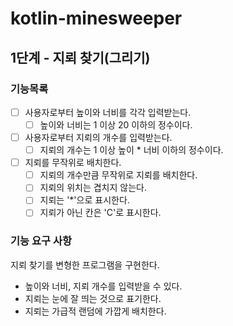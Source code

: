# kotlin-minesweeper

## 1단계 - 지뢰 찾기(그리기)

### 기능목록

- [ ] 사용자로부터 높이와 너비를 각각 입력받는다.
  - [ ] 높이와 너비는 1 이상 20 이하의 정수이다.
- [ ] 사용자로부터 지뢰의 개수를 입력받는다.
  - [ ] 지뢰의 개수는 1 이상 높이 * 너비 이하의 정수이다.
- [ ] 지뢰를 무작위로 배치한다.
  - [ ] 지뢰의 개수만큼 무작위로 지뢰를 배치한다.
  - [ ] 지뢰의 위치는 겹치지 않는다.
  - [ ] 지뢰는 '*'으로 표시한다.
  - [ ] 지뢰가 아닌 칸은 'C'로 표시한다.

### 기능 요구 사항

지뢰 찾기를 변형한 프로그램을 구현한다.
- 높이와 너비, 지뢰 개수를 입력받을 수 있다.
- 지뢰는 눈에 잘 띄는 것으로 표기한다.
- 지뢰는 가급적 랜덤에 가깝게 배치한다.

